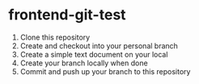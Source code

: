 # frontend-git-test

1. Clone this repository
2. Create and checkout into your personal branch
3. Create a simple text document on your local
4. Create your branch locally when done
5. Commit and push up your branch to this repository
